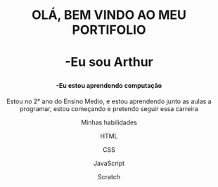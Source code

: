 
<body>
  <header class="container">
  <h1> OLÁ, BEM VINDO AO MEU PORTIFOLIO<h1>
    <p>-Eu sou Arthur</p>
    <h4>-Eu estou aprendendo computação</h4>
    <p>
     Estou no 2° ano do Ensino Medio, e estou aprendendo junto as aulas a programar, estou começando e pretendo seguir essa carreira
    </p>
    <p>Minhas habilidades</p>
    <div>
      <p>HTML</p>
      <p>CSS</p>
      <p>JavaScript</p>
      <p>Scratch</p>
    </div>
  </header>
</body>
